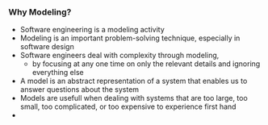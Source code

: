 ### Why Modeling?
- Software engineering is a modeling activity
- Modeling is an important problem-solving technique, especially in software design
- Software engineers deal with complexity through modeling,
	- by focusing at any one time on only the relevant details and ignoring everything else
- A model is an abstract representation of a system that enables us to answer questions about the system
- Models are usefull when dealing with systems that are too large, too small, too complicated, or too expensive to experience first hand
- 